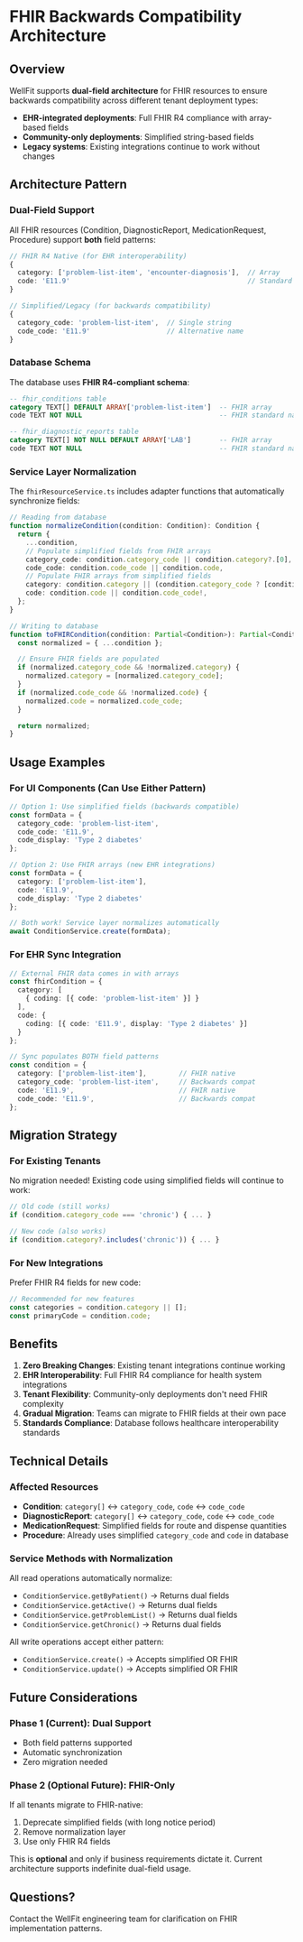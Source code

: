 # FHIR Backwards Compatibility Architecture

## Overview

WellFit supports **dual-field architecture** for FHIR resources to ensure backwards compatibility across different tenant deployment types:

- **EHR-integrated deployments**: Full FHIR R4 compliance with array-based fields
- **Community-only deployments**: Simplified string-based fields
- **Legacy systems**: Existing integrations continue to work without changes

## Architecture Pattern

### Dual-Field Support

All FHIR resources (Condition, DiagnosticReport, MedicationRequest, Procedure) support **both** field patterns:

```typescript
// FHIR R4 Native (for EHR interoperability)
{
  category: ['problem-list-item', 'encounter-diagnosis'],  // Array
  code: 'E11.9'                                            // Standard name
}

// Simplified/Legacy (for backwards compatibility)
{
  category_code: 'problem-list-item',  // Single string
  code_code: 'E11.9'                   // Alternative name
}
```

### Database Schema

The database uses **FHIR R4-compliant schema**:

```sql
-- fhir_conditions table
category TEXT[] DEFAULT ARRAY['problem-list-item']  -- FHIR array
code TEXT NOT NULL                                  -- FHIR standard name

-- fhir_diagnostic_reports table
category TEXT[] NOT NULL DEFAULT ARRAY['LAB']       -- FHIR array
code TEXT NOT NULL                                  -- FHIR standard name
```

### Service Layer Normalization

The `fhirResourceService.ts` includes adapter functions that automatically synchronize fields:

```typescript
// Reading from database
function normalizeCondition(condition: Condition): Condition {
  return {
    ...condition,
    // Populate simplified fields from FHIR arrays
    category_code: condition.category_code || condition.category?.[0],
    code_code: condition.code_code || condition.code,
    // Populate FHIR arrays from simplified fields
    category: condition.category || (condition.category_code ? [condition.category_code] : undefined),
    code: condition.code || condition.code_code!,
  };
}

// Writing to database
function toFHIRCondition(condition: Partial<Condition>): Partial<Condition> {
  const normalized = { ...condition };

  // Ensure FHIR fields are populated
  if (normalized.category_code && !normalized.category) {
    normalized.category = [normalized.category_code];
  }
  if (normalized.code_code && !normalized.code) {
    normalized.code = normalized.code_code;
  }

  return normalized;
}
```

## Usage Examples

### For UI Components (Can Use Either Pattern)

```typescript
// Option 1: Use simplified fields (backwards compatible)
const formData = {
  category_code: 'problem-list-item',
  code_code: 'E11.9',
  code_display: 'Type 2 diabetes'
};

// Option 2: Use FHIR arrays (new EHR integrations)
const formData = {
  category: ['problem-list-item'],
  code: 'E11.9',
  code_display: 'Type 2 diabetes'
};

// Both work! Service layer normalizes automatically
await ConditionService.create(formData);
```

### For EHR Sync Integration

```typescript
// External FHIR data comes in with arrays
const fhirCondition = {
  category: [
    { coding: [{ code: 'problem-list-item' }] }
  ],
  code: {
    coding: [{ code: 'E11.9', display: 'Type 2 diabetes' }]
  }
};

// Sync populates BOTH field patterns
const condition = {
  category: ['problem-list-item'],        // FHIR native
  category_code: 'problem-list-item',     // Backwards compat
  code: 'E11.9',                          // FHIR native
  code_code: 'E11.9',                     // Backwards compat
};
```

## Migration Strategy

### For Existing Tenants

No migration needed! Existing code using simplified fields will continue to work:

```typescript
// Old code (still works)
if (condition.category_code === 'chronic') { ... }

// New code (also works)
if (condition.category?.includes('chronic')) { ... }
```

### For New Integrations

Prefer FHIR R4 fields for new code:

```typescript
// Recommended for new features
const categories = condition.category || [];
const primaryCode = condition.code;
```

## Benefits

1. **Zero Breaking Changes**: Existing tenant integrations continue working
2. **EHR Interoperability**: Full FHIR R4 compliance for health system integrations
3. **Tenant Flexibility**: Community-only deployments don't need FHIR complexity
4. **Gradual Migration**: Teams can migrate to FHIR fields at their own pace
5. **Standards Compliance**: Database follows healthcare interoperability standards

## Technical Details

### Affected Resources

- **Condition**: `category[]` ↔ `category_code`, `code` ↔ `code_code`
- **DiagnosticReport**: `category[]` ↔ `category_code`, `code` ↔ `code_code`
- **MedicationRequest**: Simplified fields for route and dispense quantities
- **Procedure**: Already uses simplified `category_code` and `code` in database

### Service Methods with Normalization

All read operations automatically normalize:
- `ConditionService.getByPatient()` → Returns dual fields
- `ConditionService.getActive()` → Returns dual fields
- `ConditionService.getProblemList()` → Returns dual fields
- `ConditionService.getChronic()` → Returns dual fields

All write operations accept either pattern:
- `ConditionService.create()` → Accepts simplified OR FHIR
- `ConditionService.update()` → Accepts simplified OR FHIR

## Future Considerations

### Phase 1 (Current): Dual Support
- Both field patterns supported
- Automatic synchronization
- Zero migration needed

### Phase 2 (Optional Future): FHIR-Only
If all tenants migrate to FHIR-native:
1. Deprecate simplified fields (with long notice period)
2. Remove normalization layer
3. Use only FHIR R4 fields

This is **optional** and only if business requirements dictate it. Current architecture supports indefinite dual-field usage.

## Questions?

Contact the WellFit engineering team for clarification on FHIR implementation patterns.
